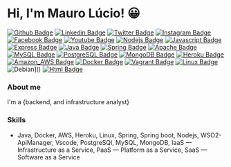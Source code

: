 # Hi, I'm Mauro Lúcio! :grinning: 
[![Github Badge](https://img.shields.io/badge/-Github-000?style=flat-square&logo=Github&logoColor=white&link=https://github.com/mauroslucios)](https://github.com/mauroslucios)
[![Linkedin Badge](https://img.shields.io/badge/-LinkedIn-blue?style=flat-square&labelColor=01579B&logo=Linkedin&logoColor=white&link=https://www.linkedin.com/in/mauro-lúcio-pereira/)](https://www.linkedin.com/in/mauro-lúcio-pereira/)
[![Twitter Badge](https://img.shields.io/badge/-Twitter-1ca0f1?style=flat-square&labelColor=01579B&logo=twitter&logoColor=white&link=https://twitter.com/mauroslucios)](https://twitter.com/mauroslucios)
[![Instagram Badge](https://img.shields.io/badge/Instagram-E4405F?style=flat-square&labelColor=CC0000&logo=instagram&logoColor=white)](https://www.instagram.com/luciospsilva/)
[![Facebook Badge](https://img.shields.io/badge/facebook-%231877F2.svg?&style=flat-square&labelColor=01579B&logo=facebook&logoColor=white)](https://www.facebook.com/mauroslucios)
[![Youtube Badge](https://img.shields.io/badge/YouTube-FF0000?style=flat-square&logo=youtube&logoColor=white)](https://www.youtube.com/channel/UCFUC1CjoLr7PTFVMRAbLkiw)
[![Nodejs Badge](https://img.shields.io/badge/Node.js-43853D?style=flat-square&logo=node.js&logoColor=white)]()
[![Javascript Badge](https://img.shields.io/badge/JavaScript-323330?style=flat-square&logo=javascript&logoColor=F7DF1E)]()
[![Express Badge](https://img.shields.io/badge/Express.js-404D59?style=flat-square&logo=express&logoColor=white)]()
[![Java Badge](https://img.shields.io/badge/Java-ED8B00?style=flat-square&logo=java&logoColor=white)]()
[![Spring Badge](https://img.shields.io/badge/Spring-6DB33F?style=flat-square&logo=spring&logoColor=white)]()
[![Apache Badge](https://img.shields.io/badge/Apache-CA2136?style=flat-square&logo=apache&logoColor=white)]()
[![MySQL Badge](https://img.shields.io/badge/MySQL-00000F?style=flat-square&logo=mysql&logoColor=white)]()
[![PostgreSQL Badge](https://img.shields.io/badge/PostgreSQL-316192?style=flat-square&logo=postgresql&logoColor=white)]()
[![MongoDB Badge](https://img.shields.io/badge/MongoDB-4EA94B?style=flat-squaree&logo=mongodb&logoColor=white)]()
[![Heroku Badge](https://img.shields.io/badge/Heroku-430098?style=flat-square&logo=heroku&logoColor=white)]()
[![Amazon_AWS Badge](https://img.shields.io/badge/Amazon_AWS-232F3E?style=flat-square&logo=amazon-aws&logoColor=white)]()
[![Docker Badge](https://img.shields.io/badge/Docker-2496ED?style=flat-square&logo=docker&logoColor=white)]()
[![Vagrant Badge](https://img.shields.io/badge/Vagrant-2966CE?style=flat-square&logo=vagrant&logoColor=white)]()
[![Linux Badge](https://img.shields.io/badge/Linux-E34F26?style=flat-square&logo=linux&logoColor=black)]()
![Debian](https://img.shields.io/badge/Debian-D70A53?style=for-the-badge&logo=debian&logoColor=white)]()
[![Html Badge](https://img.shields.io/badge/HTML-239120?style=flat-square&logo=html5&logoColor=white)]()



### About me
I'm a {backend, and infrastructure analyst} 

### Skills
- Java, Docker, AWS, Heroku, Linux, Spring, Spring boot, Nodejs, WSO2-ApiManager, Vscode, PostgreSQl, MySQL, MongoDB, IaaS — Infrastructure as a Service, PaaS — Platform as a Service, SaaS — Software as a Service

  
  

